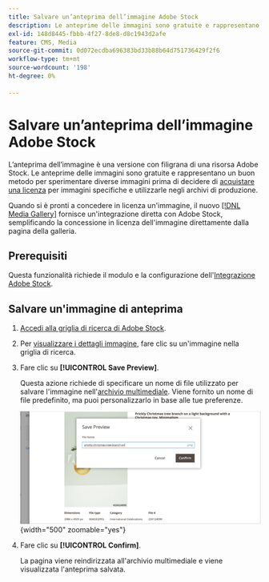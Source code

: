 ```yaml
---
title: Salvare un’anteprima dell’immagine Adobe Stock
description: Le anteprime delle immagini sono gratuite e rappresentano un buon modo per sperimentare diverse immagini di Adobe Stock prima di decidere di acquistare una licenza.
exl-id: 148d8445-fbbb-4f27-8de8-d8c1943d2afe
feature: CMS, Media
source-git-commit: 0d072ecdba696383bd33b88b64d751736429f2f6
workflow-type: tm+mt
source-wordcount: '198'
ht-degree: 0%

---
```


# Salvare un’anteprima dell’immagine Adobe Stock

L’anteprima dell’immagine è una versione con filigrana di una risorsa Adobe Stock. Le anteprime delle immagini sono gratuite e rappresentano un buon metodo per sperimentare diverse immagini prima di decidere di [acquistare una licenza](./adobe-stock-license-image.md) per immagini specifiche e utilizzarle negli archivi di produzione.

Quando si è pronti a concedere in licenza un&#39;immagine, il nuovo [[!DNL Media Gallery]](media-gallery.md) fornisce un&#39;integrazione diretta con Adobe Stock, semplificando la concessione in licenza dell&#39;immagine direttamente dalla pagina della galleria.

## Prerequisiti

Questa funzionalità richiede il modulo e la configurazione dell&#39;[Integrazione Adobe Stock](./adobe-stock.md).

## Salvare un&#39;immagine di anteprima

1. [Accedi alla griglia di ricerca di Adobe Stock](./adobe-stock-manage.md#access-the-adobe-stock-search-grid).

1. Per [visualizzare i dettagli immagine](./adobe-stock-manage.md#view-image-details), fare clic su un&#39;immagine nella griglia di ricerca.

1. Fare clic su **[!UICONTROL Save Preview]**.

   Questa azione richiede di specificare un nome di file utilizzato per salvare l&#39;immagine nell&#39;[archivio multimediale](./media-storage.md). Viene fornito un nome di file predefinito, ma puoi personalizzarlo in base alle tue preferenze.

   ![Salva immagine di anteprima Adobe Stock](./assets/adobe-stock-save-preview.png){width="500" zoomable="yes"}

1. Fare clic su **[!UICONTROL Confirm]**.

   La pagina viene reindirizzata all&#39;archivio multimediale e viene visualizzata l&#39;anteprima salvata.
